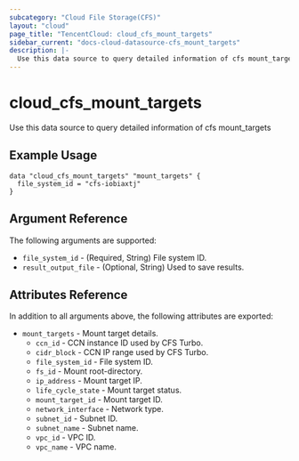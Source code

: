 ```yaml
---
subcategory: "Cloud File Storage(CFS)"
layout: "cloud"
page_title: "TencentCloud: cloud_cfs_mount_targets"
sidebar_current: "docs-cloud-datasource-cfs_mount_targets"
description: |-
  Use this data source to query detailed information of cfs mount_targets
---
```


# cloud_cfs_mount_targets

Use this data source to query detailed information of cfs mount_targets

## Example Usage

```hcl
data "cloud_cfs_mount_targets" "mount_targets" {
  file_system_id = "cfs-iobiaxtj"
}
```

## Argument Reference

The following arguments are supported:

* `file_system_id` - (Required, String) File system ID.
* `result_output_file` - (Optional, String) Used to save results.

## Attributes Reference

In addition to all arguments above, the following attributes are exported:

* `mount_targets` - Mount target details.
  * `ccn_id` - CCN instance ID used by CFS Turbo.
  * `cidr_block` - CCN IP range used by CFS Turbo.
  * `file_system_id` - File system ID.
  * `fs_id` - Mount root-directory.
  * `ip_address` - Mount target IP.
  * `life_cycle_state` - Mount target status.
  * `mount_target_id` - Mount target ID.
  * `network_interface` - Network type.
  * `subnet_id` - Subnet ID.
  * `subnet_name` - Subnet name.
  * `vpc_id` - VPC ID.
  * `vpc_name` - VPC name.


